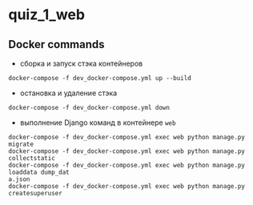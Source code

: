 # quiz_1_web

## Docker commands
- сборка и запуск стэка контейнеров
```shell
docker-compose -f dev_docker-compose.yml up --build
```
- остановка и удаление стэка
```shell
docker-compose -f dev_docker-compose.yml down
```
- выполнение Django команд в контейнере `web`
```shell
docker-compose -f dev_docker-compose.yml exec web python manage.py migrate
docker-compose -f dev_docker-compose.yml exec web python manage.py collectstatic
docker-compose -f dev_docker-compose.yml exec web python manage.py loaddata dump_dat
a.json
docker-compose -f dev_docker-compose.yml exec web python manage.py createsuperuser
```